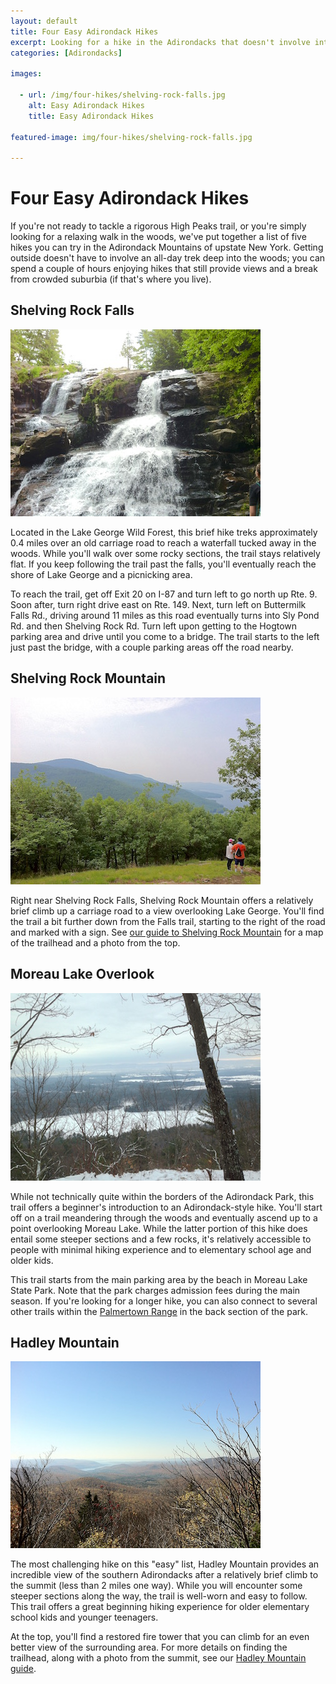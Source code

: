 ```yaml
---
layout: default
title: Four Easy Adirondack Hikes
excerpt: Looking for a hike in the Adirondacks that doesn't involve intense High Peaks-level elevation gain? See our list
categories: [Adirondacks]

images:

  - url: /img/four-hikes/shelving-rock-falls.jpg
    alt: Easy Adirondack Hikes
    title: Easy Adirondack Hikes

featured-image: img/four-hikes/shelving-rock-falls.jpg

---
```


<h1>Four Easy Adirondack Hikes</h1>

<p>If you're not ready to tackle a rigorous High Peaks trail, or you're simply looking for a relaxing walk in the woods, we've put together a list of five hikes you can try in the Adirondack Mountains of upstate New York. Getting outside doesn't have to involve an all-day trek deep into the woods; you can spend a couple of hours enjoying hikes that still provide views and a break from crowded suburbia (if that's where you live).</p>

<h2>Shelving Rock Falls</h2>

<img class="pure-img-responsive" src="/img/four-hikes/shelving-rock-falls.jpg" alt="Shelving Rock Falls">

<p>Located in the Lake George Wild Forest, this brief hike treks approximately 0.4 miles over an old carriage road to reach a waterfall tucked away in the woods. While you'll walk over some rocky sections, the trail stays relatively flat. If you keep following the trail past the falls, you'll eventually reach the shore of Lake George and a picnicking area.</p>

<p>To reach the trail, get off Exit 20 on I-87 and turn left to go north up Rte. 9. Soon after, turn right drive east on Rte. 149. Next, turn left on Buttermilk Falls Rd., driving around 11 miles as this road eventually turns into Sly Pond Rd. and then Shelving Rock Rd. Turn left upon getting to the Hogtown parking area and drive until you come to a bridge. The trail starts to the left just past the bridge, with a couple parking areas off the road nearby.</p>

<h2>Shelving Rock Mountain</h2>

<img class="pure-img-responsive" src="/img/four-hikes/shelving-rock-mountain.jpg" alt="Shelving Rock Mountain">

<p>Right near Shelving Rock Falls, Shelving Rock Mountain offers a relatively brief climb up a carriage road to a view overlooking Lake George. You'll find the trail a bit further down from the Falls trail, starting to the right of the road and marked with a sign. See <a href="http://newyorktrailheads.com/2016/04/23/Shelving-Rock-Mountain.html">our guide to Shelving Rock Mountain</a> for a map of the trailhead and a photo from the top.</p>

<h2>Moreau Lake Overlook</h2>

<img class="pure-img-responsive" src="/img/four-hikes/moreau-lake-overlook.jpg" alt="Moreau Lake Overlook">

<p>While not technically quite within the borders of the Adirondack Park, this trail offers a beginner's introduction to an Adirondack-style hike. You'll start off on a trail meandering through the woods and eventually ascend up to a point overlooking Moreau Lake. While the latter portion of this hike does entail some steeper sections and a few rocks, it's relatively accessible to people with minimal hiking experience and to elementary school age and older kids.</p>

<p>This trail starts from the main parking area by the beach in Moreau Lake State Park. Note that the park charges admission fees during the main season. If you're looking for a longer hike, you can also connect to several other trails within the <a href="http://newyorktrailheads.com/2016/05/15/Palmertown-Range.html">Palmertown Range</a> in the back section of the park.</p>

<h2>Hadley Mountain</h2>

<img class="pure-img-responsive" src="/img/four-hikes/hadley-mountain.jpg" alt="Hadley Mountain Summit">

<p>The most challenging hike on this "easy" list, Hadley Mountain provides an incredible view of the southern Adirondacks after a relatively brief climb to the summit (less than 2 miles one way). While you will encounter some steeper sections along the way, the trail is well-worn and easy to follow. This trail offers a great beginning hiking experience for older elementary school kids and younger teenagers.</p>

<p>At the top, you'll find a restored fire tower that you can climb for an even better view of the surrounding area. For more details on finding the trailhead, along with a photo from the summit, see our <a href="http://newyorktrailheads.com/2016/04/23/Hadley-Mountain.html">Hadley Mountain guide</a>.</p>

